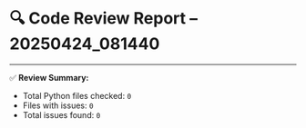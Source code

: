 # 🔍 Code Review Report – 20250424_081440

---

✅ **Review Summary:**
- Total Python files checked: `0`
- Files with issues: `0`
- Total issues found: `0`
